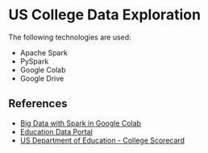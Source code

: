 # US College Data Exploration
The following technologies are used:
- Apache Spark
- PySpark
- Google Colab
- Google Drive
## References
- [Big Data with Spark in Google Colab](https://medium.com/@rmache/big-data-with-spark-in-google-colab-7c046e24b3)
- [Education Data Portal](https://educationdata.urban.org/)
- [US Department of Education - College Scorecard](https://collegescorecard.ed.gov/)
